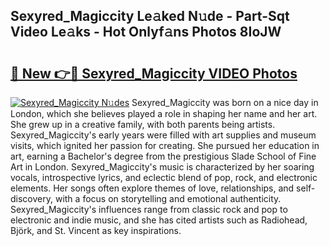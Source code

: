 ## Sexyred_Magiccity Le𝚊ked N𝚞de - Part-Sqt Video Le𝚊ks - Hot Onlyf𝚊ns Photos 8IoJW

# <h2><a href="http://ab64549.deff.icu/?id=Sexyred_Magiccity">🔗 New 👉🔴 Sexyred_Magiccity VIDEO Photos</a></h2>

[![Sexyred_Magiccity N𝚞des](https://i.imgur.com/rIISA9y.gif)](http://ab64549.deff.icu/?id=Sexyred_Magiccity)
Sexyred_Magiccity was born on a nice day in London, which she believes played a role in shaping her name and her art. She grew up in a creative family, with both parents being artists. Sexyred_Magiccity's early years were filled with art supplies and museum visits, which ignited her passion for creating. She pursued her education in art, earning a Bachelor's degree from the prestigious Slade School of Fine Art in London. Sexyred_Magiccity's music is characterized by her soaring vocals, introspective lyrics, and eclectic blend of pop, rock, and electronic elements. Her songs often explore themes of love, relationships, and self-discovery, with a focus on storytelling and emotional authenticity. Sexyred_Magiccity's influences range from classic rock and pop to electronic and indie music, and she has cited artists such as Radiohead, Björk, and St. Vincent as key inspirations.
